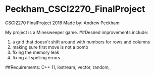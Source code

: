 # Peckham_CSCI2270_FinalProject
CSCI2270 FinalProject 2016
Made by: Andrew Peckham

My project is a Minesweeper game. 
##Desired improvements include:
1. a grid that doesn't shift around with numbers for rows and columns
2. making sure first move is not a bomb
3. fixing the memory leak
4. fixing all spelling errors

##Requirements:
  C++ 11,
  iostream,
  vector,
  random,

